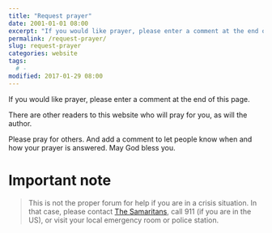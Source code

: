 ```yaml
---
title: "Request prayer"
date: 2001-01-01 08:00
excerpt: "If you would like prayer, please enter a comment at the end of this page."
permalink: /request-prayer/
slug: request-prayer
categories: website
tags:
  # -
modified: 2017-01-29 08:00
---
```

If you would like prayer, please enter a comment at the end of this page.  

There are other readers to this website who will pray for you, as will the author.  

Please pray for others.  And add a comment to let people know when and how your prayer is answered.  May God bless you.

# Important note
> This is not the proper forum for help if you are in a crisis situation.  In that case, please contact [The Samaritans](http://www.samaritans.org), call 911 (if you are in the US), or visit your local emergency room or police station.  
